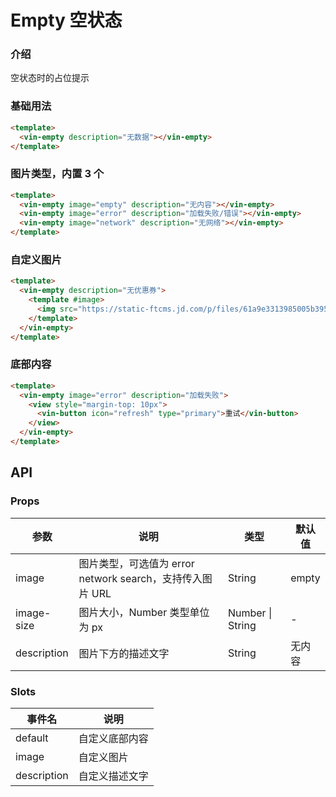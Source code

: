 # Empty 空状态

### 介绍

空状态时的占位提示

### 基础用法

```html
<template>
  <vin-empty description="无数据"></vin-empty>
</template>
```

### 图片类型，内置 3 个

```html
<template>
  <vin-empty image="empty" description="无内容"></vin-empty>
  <vin-empty image="error" description="加载失败/错误"></vin-empty>
  <vin-empty image="network" description="无网络"></vin-empty>
</template>
```

### 自定义图片

```html
<template>
  <vin-empty description="无优惠券">
    <template #image>
      <img src="https://static-ftcms.jd.com/p/files/61a9e3313985005b3958672e.png" />
    </template>
  </vin-empty>
</template>
```

### 底部内容

```html
<template>
  <vin-empty image="error" description="加载失败">
    <view style="margin-top: 10px">
      <vin-button icon="refresh" type="primary">重试</vin-button>
    </view>
  </vin-empty>
</template>
```

## API

### Props

| 参数        | 说明                                                      | 类型             | 默认值 |
| ----------- | --------------------------------------------------------- | ---------------- | ------ |
| image       | 图片类型，可选值为 error network search，支持传入图片 URL | String           | empty  |
| image-size  | 图片大小，Number 类型单位为 px                            | Number \| String | -      |
| description | 图片下方的描述文字                                        | String           | 无内容 |

### Slots

| 事件名      | 说明           |
| ----------- | -------------- |
| default     | 自定义底部内容 |
| image       | 自定义图片     |
| description | 自定义描述文字 |
